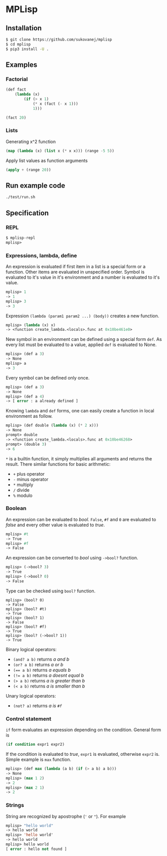 # MPLisp

## Installation

```bash
$ git clone https://github.com/sukovanej/mplisp
$ cd mplisp
$ pip3 install -U .
```

## Examples

### Factorial

```lisp
(def fact
    (lambda (x)
        (if (> x 1)
            (* x (fact (- x 1)))
            1)))

(fact 20)
```

### Lists

Generating x^2 function

```lisp
(map (lambda (x) (list x (* x x))) (range -5 5))
```

Apply list values as function arguments

```lisp
(apply + (range 20))
```

## Run example code

```bash
./test/run.sh
```

## Specification

### REPL

```lisp
$ mplisp-repl
mplisp>
```

### Expressions, lambda, define

An expression is evaluated if first item in a list is a special form or a function. Other items are evaluated 
in unspecified order. Symbol is evaluated to it's value in it's environment and a number is evaluated to it's
value.

```lisp
mplisp> 1
-> 1
mplisp> 3
-> 3
```

Expression ```(lambda (param1 param2 ...) (body))``` creates a new function. 

```lisp
mplisp> (lambda (x) x)
-> <function create_lambda.<locals>.func at 0x10be461e0>
```

New symbol in an environment can be defined using a special form ```def```. As every list must be evaluated to
a value, applied ```def``` is evaluated to None.

```lisp
mplisp> (def a 3)
-> None
mplisp> a
-> 3
```

Every symbol can be defined only once.


```lisp
mplisp> (def a 3)
-> None
mplisp> (def a 4)
-> [ error : a already defined ]
```

Knowing ```lambda``` and ```def``` forms, one can easily create a function in local environment as follow.


```lisp
mplisp> (def double (lambda (x) (* 2 x)))
-> None
prompt> double
-> <function create_lambda.<locals>.func at 0x10be46268>
prompt> (double 3)
-> 6
```

```*``` is a builtin function, it simply multiplies all arguments and returns the result. There similar
functions for basic arithmetic:

- ```+``` plus operator
- ```-``` minus operator
- ```*``` multiply
- ```/``` divide
- ```%``` modulo

### Boolean

An expression can be evaluated to *bool*. `False`, `#f` and `0` are
evaluated to *false* and every other value is evaluated to *true*.

```lisp
mplisp> #t
-> True
mplisp> #f
-> False
```

An expression can be converted to *bool* using ```->bool?``` function.

```lisp
mplisp> (->bool? 3)
-> True
mplisp> (->bool? 0)
-> False
```

Type can be checked using ```bool?``` function.

```lip
mplisp> (bool? 0)
-> False
mplisp> (bool? #t)
-> True
mplisp> (bool? 1)
-> False
mplisp> (bool? #f)
-> True
mplisp> (bool? (->bool? 1))
-> True
```

Binary logical operators:

 - ```(and? a b)``` returns *a and b*
 - ```(or? a b)``` returns *a or b*
 - ```(== a b)``` returns *a equals b*
 - ```(!= a b)``` returns *a doesnt equal b*
 - ```(> a b)``` returns *a is greater than b*
 - ```(< a b)``` returns *a is smaller than b*
 
Unary logical operators:

 - ```(not? a)``` returns *a is ```#f```*

### Control statement

```if``` form evaluates an expression depending on the condition. General form is

```lisp
(if condition expr1 expr2)
```

If the condition is evaluated to *true*, `expr1` is evaluated, otherwise `expr2` is.
Simple example is `max` function.

```lisp
mplisp> (def max (lambda (a b) (if (> a b) a b)))
-> None
mplisp> (max 1 2)
-> 2
mplisp> (max 2 1)
-> 2
```


### Strings

String are recognized by apostrophe (`'` or `"`). For example

```lisp
mplisp> "hello world"
-> hello world
mplisp> 'hello world'
-> hello world
mplisp> hello world
[ error : hello not found ]
```
